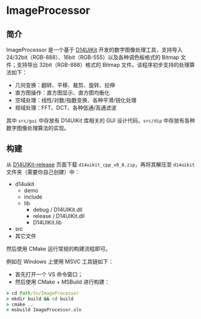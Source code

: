 # ImageProcessor

## 简介

ImageProcessor 是一个基于 [D14UIKit](https://github.com/DreamersGather/D14UIKit) 开发的数字图像处理工具，支持导入 24/32bit（RGB-888）、16bit（RGB-555）以及各种调色板格式的 Bitmap 文件；支持导出 32bit（RGB-888）格式的 Bitmap 文件。该程序初步支持的处理算法如下：

* 几何变换：翻转、平移、裁剪、旋转、拉伸
* 直方图操作：直方图显示、直方图均衡化
* 空域处理：线性/对数/指数变换、各种平滑/锐化处理
* 频域处理：FFT、DCT、各种低通/高通滤波

其中 `src/gui` 中存放有 D14UIKit 库相关的 GUI 设计代码，`src/dip` 中存放有各种数字图像处理算法的实现。

## 构建

从 [D14UIKit-release](https://github.com/DreamersGather/D14UIKit/releases) 页面下载 `d14uikit_cpp_v0_8.zip`，再将其解压至 `d14uikit` 文件夹（需要你自己创建）中：

* d14uikit
  * demo
  * include
  * lib
    * debug / D14UIKit.dll
    * release / D14UIKit.dll
    * D14UIKit.lib
* src
* 其它文件

然后使用 CMake 运行常规的构建流程即可。

例如在 Windows 上使用 MSVC 工具链如下：

* 首先打开一个 VS 命令窗口；
* 然后使用 CMake + MSBuild 进行构建：

```bat
> cd Path/to/ImageProcessor
> mkdir build && cd build
> cmake ..
> msbuild ImageProcessor.sln
```
